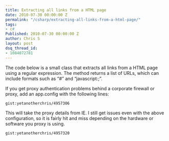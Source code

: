 ```yaml
---
title: Extracting all links from a HTML page
date: 2010-07-30 00:00:00 Z
permalink: "/csharp/extracting-all-links-from-a-html-page/"
tags:
- c#
Published: 2010-07-30 00:00:00 Z
author: Chris S
layout: post
dsq_thread_id:
- 1084072781
---
```


The code below is a small class that extracts all links from a HTML page using a regular expression. The method returns a list of URLs, which can include formats such as &#8220;#&#8221; and &#8220;javascript:;&#8221;.

If you get proxy authentication problems behind a corporate firewall or proxy, add an app.config with the following lines:

<!--more-->

  
`gist:yetanotherchris/4957306`

This will take the proxy details from IE. I still get issues even with the above configuration, so it is fairly hit and miss depending on the hardware or software you proxy is using.

`gist:yetanotherchris/4957320`